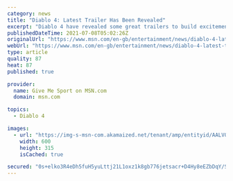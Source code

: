 ```yaml
---
category: news
title: "Diablo 4: Latest Trailer Has Been Revealed"
excerpt: "Diablo 4 have revealed some great trailers to build excitement for the game and we have them all here for you to see.  The upcoming dungeon crawler action role-playing game developed by Blizzard ..."
publishedDateTime: 2021-07-08T05:02:26Z
originalUrl: "https://www.msn.com/en-gb/entertainment/news/diablo-4-latest-trailer-has-been-revealed/ar-AALV8hz"
webUrl: "https://www.msn.com/en-gb/entertainment/news/diablo-4-latest-trailer-has-been-revealed/ar-AALV8hz"
type: article
quality: 87
heat: 87
published: true

provider:
  name: Give Me Sport on MSN.com
  domain: msn.com

topics:
  - Diablo 4

images:
  - url: "https://img-s-msn-com.akamaized.net/tenant/amp/entityid/AALV0X5.img?h=315&w=600&m=6&q=60&o=t&l=f&f=jpg"
    width: 600
    height: 315
    isCached: true

secured: "0s+elko3R4eDh5fuH5yuLttj21L1oxz1k8gb776jetsacr+D4Hy8eEZbDqY/SueaF4nYwTVU6IjBzvwAsfUhRDhjRz3yHs+dGJZZWh4DOUJ/duBqcTaUWNtQd1/HE5MYHSh6ruVpDqBAHemfNAYR8/MUd1x8jL43sZx4VmoGBT5zLTUCoHRMPw0kggYLKL6NG1a/bvQ0urZQckpXD98p1PEPNWnJEqtTjTPACXcbpv3vYV/olS44z7sH/m3CCiziGyKs1b3yucMrAwQlA2PH/00+vWxJkF0iD6WYISiqsCSUMpOKqefpJlCt9B9JkNqR5rR3xYrgk89C8VeY9RgFpg6/pTDb7MGhLrK9Vh6qE7I=;WmRb1zV7uVUryfIZSDJhfw=="
---
```


